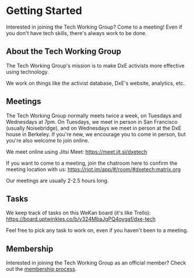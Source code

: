 # Getting Started

Interested in joining the Tech Working Group? Come to a meeting! Even if you don't have tech skills, there's always work to be done.

## About the Tech Working Group

The Tech Working Group's mission is to make DxE activists more effective using technology.

We work on things like the activist database, DxE's website, analytics, etc.

## Meetings

The Tech Working Group normally meets twice a week, on Tuesdays and Wednesdays at 7pm. On Tuesdays, we meet in person in San Francisco (usually Noisebridge), and on Wednesdays we meet in person at the DxE house in Berkeley. If you're new, we encourage you to come in person, but you're also welcome to join online.

We meet online using Jitsi Meet: https://meet.jit.si/dxetech

If you want to come to a meeting, join the chatroom here to confirm the meeting location with us: https://riot.im/app/#/room/#dxetech:matrix.org

Our meetings are usually 2-2.5 hours long.

## Tasks

We keep track of tasks on this WeKan board (it's like Trello): https://board.uptwinkles.co/b/v324MbaJgPQ4oygaf/dxe-tech

Feel free to pick any task to work on, even if you haven't been to a meeting.

## Membership

Interested in joining the Tech Working Group as an official member? Check out the [membership process](membership.md).
